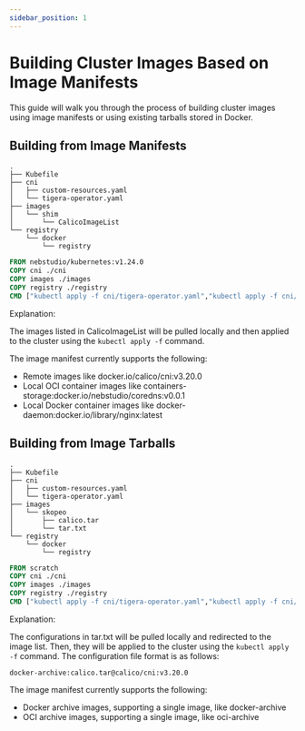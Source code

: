 ```yaml
---
sidebar_position: 1
---
```


# Building Cluster Images Based on Image Manifests

This guide will walk you through the process of building cluster images using image manifests or using existing tarballs stored in Docker.

## Building from Image Manifests

```
.
├── Kubefile
├── cni
│   ├── custom-resources.yaml
│   └── tigera-operator.yaml
├── images
│   └── shim
│       └── CalicoImageList
└── registry
    └── docker
        └── registry
```

```dockerfile
FROM nebstudio/kubernetes:v1.24.0
COPY cni ./cni
COPY images ./images
COPY registry ./registry
CMD ["kubectl apply -f cni/tigera-operator.yaml","kubectl apply -f cni/custom-resources.yaml"]
```

Explanation:

The images listed in CalicoImageList will be pulled locally and then applied to the cluster using the `kubectl apply -f` command.

The image manifest currently supports the following:
- Remote images like docker.io/calico/cni:v3.20.0
- Local OCI container images like containers-storage:docker.io/nebstudio/coredns:v0.0.1
- Local Docker container images like docker-daemon:docker.io/library/nginx:latest

## Building from Image Tarballs

```
.
├── Kubefile
├── cni
│   ├── custom-resources.yaml
│   └── tigera-operator.yaml
├── images
│   └── skopeo
│       ├── calico.tar
│       └── tar.txt
└── registry
    └── docker
        └── registry
```

```dockerfile
FROM scratch
COPY cni ./cni
COPY images ./images
COPY registry ./registry
CMD ["kubectl apply -f cni/tigera-operator.yaml","kubectl apply -f cni/custom-resources.yaml"]
```

Explanation:

The configurations in tar.txt will be pulled locally and redirected to the image list. Then, they will be applied to the cluster using the `kubectl apply -f` command. The configuration file format is as follows:

```
docker-archive:calico.tar@calico/cni:v3.20.0
```

The image manifest currently supports the following:
- Docker archive images, supporting a single image, like docker-archive
- OCI archive images, supporting a single image, like oci-archive
